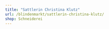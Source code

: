 ```yaml
---
title: "Sattlerin Christina Klutz"
url: /blindenmarkt/sattlerin-christina-klutz/
shop: Schneiderei
---
```

